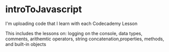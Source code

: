 # introToJavascript
I'm uploading code that I learn with each Codecademy Lesson

This includes the lessons on: logging on the console, data types, comments, arithemtic operators, string concatenation,properties, methods, and built-in objects

